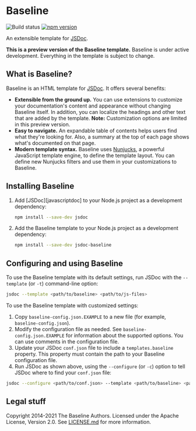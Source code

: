 # Baseline

![Build status](https://img.shields.io/github/workflow/status/hegemonic/jsdoc-baseline/build?style=flat-square)
[![npm version](https://img.shields.io/npm/v/jsdoc-baseline.svg?style=flat-square)](https://www.npmjs.org/package/jsdoc-baseline)

An extensible template for [JSDoc][jsdoc].

**This is a preview version of the Baseline template.** Baseline is under active development.
Everything in the template is subject to change.

## What is Baseline?

Baseline is an HTML template for [JSDoc][jsdoc]. It offers several benefits:

+ **Extensible from the ground up.** You can use extensions to customize your documentation's
content and appearance without changing Baseline itself. In addition, you can localize the headings
and other text that are added by the template. **Note:** Customization options are limited in this
preview version.
+ **Easy to navigate.** An expandable table of contents helps users find what they're looking for.
Also, a summary at the top of each page shows what's documented on that page.
+ **Modern template syntax.** Baseline uses [Nunjucks][nunjucks], a powerful JavaScript template
engine, to define the template layout. You can define new Nunjucks filters and use them in your
customizations to Baseline.

## Installing Baseline

1. Add [JSDoc][javascriptdoc] to your Node.js project as a development dependency:

    ```sh
    npm install --save-dev jsdoc
    ```

2. Add the Baseline template to your Node.js project as a development dependency:

    ```sh
    npm install --save-dev jsdoc-baseline
    ```

## Configuring and using Baseline

To use the Baseline template with its default settings, run JSDoc with the `--template` (or `-t`)
command-line option:

```sh
jsdoc --template <path/to/baseline> <path/to/js-files>
```

To use the Baseline template with customized settings:

1. Copy `baseline-config.json.EXAMPLE` to a new file (for example, `baseline-config.json`).
2. Modify the configuration file as needed. See `baseline-config.json.EXAMPLE` for information about
the supported options. You can use comments in the configuration file.
3. Update your JSDoc `conf.json` file to include a `templates.baseline` property. This property
must contain the path to your Baseline configuration file.
4. Run JSDoc as shown above, using the `--configure` (or `-c`) option to tell JSDoc where to find
your `conf.json` file:

```sh
jsdoc --configure <path/to/conf.json> --template <path/to/baseline> <path/to/js-files>
```

## Legal stuff

Copyright 2014-2021 The Baseline Authors. Licensed under the Apache License, Version 2.0. See
[LICENSE.md][license] for more information.

[jsdoc]: https://github.com/jsdoc/jsdoc
[license]: https://github.com/hegemonic/jsdoc-baseline/blob/master/LICENSE.md
[nunjucks]: https://mozilla.github.io/nunjucks/
